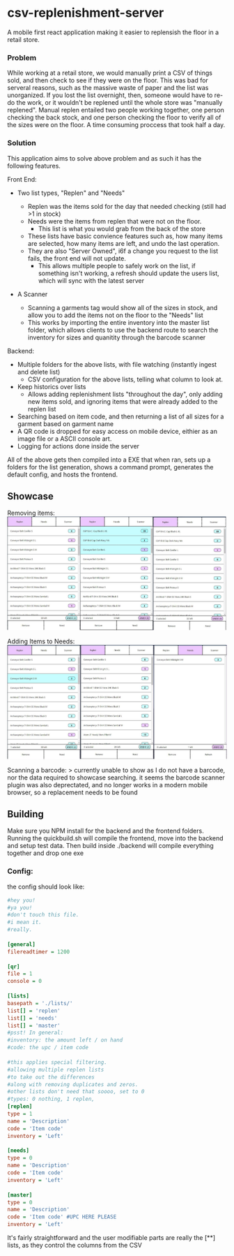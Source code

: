 # csv-replenishment-server

A mobile first react application making it easier to replensish the floor in a retail store.

### Problem

While working at a retail store, we would manually print a CSV of things sold, and then check to see if they were on the floor. This was bad for serveral reasons, such as the massive waste of paper and the list was unorganized. If you lost the list overnight, then, someone would have to re-do the work, or it wouldn't be replened until the whole store was "manually replened".
Manual replen entailed two people working together, one person checking the back stock, and one person checking the floor to verify all of the sizes were on the floor. A time consuming proccess that took half a day.

### Solution

This application aims to solve above problem and as such it has the following features.

Front End:

* Two list types, "Replen" and "Needs"

  * Replen was the items sold for the day that needed checking (still had >1 in stock)
  * Needs were the items from replen that were not on the floor.
    * This list is what you would grab from the back of the store
  * These lists have basic convience features such as, how many items are selected, how many items are left, and undo the last operation.
  * They are also "Server Owned", i6f a change you request to the list fails, the front end will not update.
    * This allows multiple people to safely work on the list, if something isn't working, a refresh should update the users list, which will sync with the latest server
* A Scanner

  * Scanning a garments tag would show all of the sizes in stock, and allow you to add the items not on the floor to the "Needs" list
  * This works by importing the entire inventory into the master list folder, which allows clients to use the backend route to search the inventory for sizes and quanitity through the barcode scanner

Backend:

* Multiple folders for the above lists, with file watching (instantly ingest and delete list)
  * CSV configuration for the above lists, telling what column to look at.
* Keep historics over lists
  * Allows adding replenishment lists "throughout the day", only adding new items sold, and ignoring items that were already added to the replen list
* Searching based on item code, and then returning a list of all sizes for a garment based on garment name
* A QR code is dropped for easy access on mobile device, eithier as an image file or a ASCII console art.
* Logging for actions done inside the server


All of the above gets then compiled into a EXE that when ran, sets up a folders for the list generation, shows a command prompt, generates the default config, and hosts the frontend.

## Showcase

Removing items:
  ![remove flow](./readme_resources/remflow.jpg)
      
Adding Items to Needs:
  ![needs flow](./readme_resources/needflow.jpg)

Scanning a barcode:
    > currently unable to show as I do not have a barcode, nor the data required to showcase searching. it seems the barcode scanner plugin was also deprectated, and no longer works in a modern mobile browser, so a replacement needs to be found
## Building
Make sure you NPM install for the backend and the frontend folders.
Running the quickbuild.sh will compile the frontend, move into the backend and setup test data. Then build inside ./backend will compile everything together and drop one exe
### Config:
the config should look like:
``` ini
#hey you!
#ya you!
#don't touch this file.
#i mean it.
#really.

[general]
filereadtimer = 1200

[qr]
file = 1
console = 0

[lists]
basepath = './lists/'
list[] = 'replen'
list[] = 'needs'
list[] = 'master'
#psst! In general:
#inventory: the amount left / on hand
#code: the upc / item code

#this applies special filtering.
#allowing multiple replen lists
#to take out the differences
#along with removing duplicates and zeros.
#other lists don't need that soooo, set to 0
#types: 0 nothing, 1 replen, 
[replen]
type = 1
name = 'Description'
code = 'Item code'
inventory = 'Left'

[needs]
type = 0
name = 'Description'
code = 'Item code'
inventory = 'Left'

[master]
type = 0
name = 'Description'
code = 'Item code' #UPC HERE PLEASE
inventory = 'Left'
```

It's fairly straightforward and the user modifiable parts are really the [**] lists, as they control the columns from the CSV